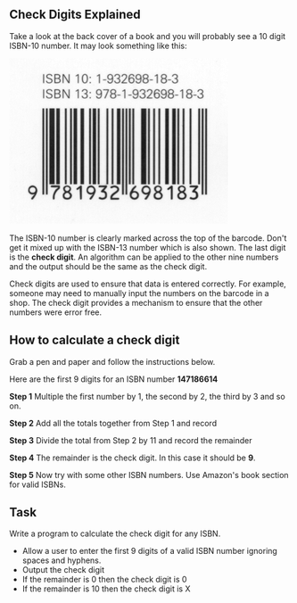 ## Check Digits Explained
Take a look at the back cover of a book and you will probably see a 10 digit ISBN-10 number. It may look something like this:

![barcode](/images/barcode.png)

The ISBN-10 number is clearly marked across the top of the barcode. Don't get it mixed up with the ISBN-13 number which is also shown. The last digit is the **check digit**. An algorithm can be applied to the other nine numbers and the output should be the same as the check digit.

Check digits are used to ensure that data is entered correctly. For example, someone may need to manually input the numbers on the barcode in a shop. The check digit provides a mechanism to ensure that the other numbers were error free.

## How to calculate a check digit
Grab a pen and paper and follow the instructions below.

Here are the first 9 digits for an ISBN number **147186614**

**Step 1**
Multiple the first number by 1, the second by 2, the third by 3 and so on.

**Step 2**
Add all the totals together from Step 1 and record

**Step 3**
Divide the total from Step 2 by 11 and record the remainder

**Step 4**
The remainder is the check digit. In this case it should be **9**.

**Step 5**
Now try with some other ISBN numbers. Use Amazon's book section for valid ISBNs.


## Task
Write a program to calculate the check digit for any ISBN.

 - Allow a user to enter the first 9 digits of a valid ISBN number ignoring spaces and hyphens.
 - Output the check digit
 - If the remainder is 0 then the check digit is 0
 - If the remainder is 10 then the check digit is X
 

